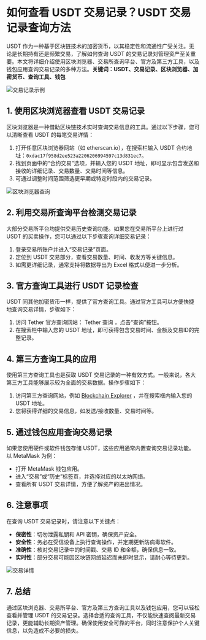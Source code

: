 # 如何查看 USDT 交易记录？USDT 交易记录查询方法

USDT 作为一种基于区块链技术的加密货币，以其稳定性和流通性广受关注。无论是长期持有还是频繁交易，了解如何查询 USDT 的交易记录对管理资产至关重要。本文将详细介绍使用区块浏览器、交易所查询平台、官方及第三方工具，以及钱包应用查询交易记录的多种方法。**关键词：USDT、交易记录、区块浏览器、加密货币、查询工具、钱包**

![交易记录示例](https://www.jmhbdh.com/wp-content/img/380172897.webp)

## 1. 使用区块浏览器查看 USDT 交易记录

区块浏览器是一种借助区块链技术实时查询交易信息的工具。通过以下步骤，您可以清晰查看 USDT 的每笔交易详情：

1. 打开任意区块浏览器网站（如 etherscan.io），在搜索栏输入 USDT 合约地址：`0xdac17f958d2ee523a2206206994597c13d831ec7`。
2. 找到页面中的“合约交易”选项，并输入您的 USDT 地址，即可显示包含发送和接收的详细记录、交易数量、交易时间等信息。
3. 可通过调整时间范围筛选更早期或特定时段内的交易记录。

![区块浏览器查询](https://www.jmhbdh.com/wp-content/img/15534010930394.webp)

## 2. 利用交易所查询平台检测交易记录

大部分交易所平台均提供交易历史查询功能。如果您在交易所平台上进行过 USDT 的买卖操作，您可以通过以下步骤查询详细交易记录：

1. 登录交易所账户并进入“交易记录”页面。
2. 定位到 USDT 交易部分，查看交易数量、时间、收发方等关键信息。
3. 如需更详细记录，通常支持将数据导出为 Excel 格式以便进一步分析。

## 3. 官方查询工具进行 USDT 记录检查

USDT 同其他加密货币一样，提供了官方查询工具。通过官方工具可以方便快捷地查询交易详情，步骤如下：

1. 访问 Tether 官方查询网站： Tether 查询 ，点击“查询”按钮。
2. 在搜索栏中输入您的 USDT 地址，即可获得包含交易时间、金额及交易ID的完整记录。

## 4. 第三方查询工具的应用

使用第三方查询工具也是获取 USDT 交易记录的一种有效方式。一般来说，各大第三方工具能够展示较为全面的交易数据。操作步骤如下：

1. 访问第三方查询网站，例如 [Blockchain Explorer](https://bit.ly/OKXe) ，并在搜索框内输入您的 USDT 地址。
2. 您将获得详细的交易信息，如发送/接收数量、交易时间等。

## 5. 通过钱包应用查询交易记录

如果您使用硬件或软件钱包存储 USDT，这些应用通常内置查询交易记录功能。以 MetaMask 为例：

- 打开 MetaMask 钱包应用。
- 进入“交易”或“历史”标签页，并选择对应的以太坊网络。
- 查看所有 USDT 交易详情，方便了解资产的进出情况。

## 6. 注意事项

在查询 USDT 交易记录时，请注意以下关键点：

- **保密性**：切勿泄露私钥和 API 密钥，确保资产安全。
- **安全性**：务必在受信设备上执行查询操作，并定期更新防病毒软件。
- **准确性**：核对交易记录中的时间戳、交易 ID 和金额，确保信息一致。
- **实时性**：部分交易可能因区块链网络延迟而未即时显示，请耐心等待更新。

![交易详情](https://www.jmhbdh.com/wp-content/img/927289197000727.webp)

## 7. 总结

通过区块浏览器、交易所平台、官方及第三方查询工具以及钱包应用，您可以轻松查看并管理 USDT 的交易记录。选择合适的查询工具，不仅能快速查阅最新交易记录，更能辅助长期资产管理。确保使用安全可靠的平台，同时注意保护个人关键信息，以免造成不必要的损失。